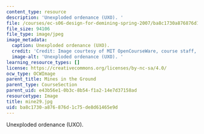 ```yaml
---
content_type: resource
description: 'Unexploded ordenance (UXO). '
file: /courses/ec-s06-design-for-demining-spring-2007/ba8c1730a876876d1c75de8d61465e9d_mine29.jpg
file_size: 94106
file_type: image/jpeg
image_metadata:
  caption: Unexploded ordenance (UXO).
  credit: 'Credit: Image courtesy of MIT OpenCourseWare, course staff, and students.'
  image-alt: 'Unexploded ordenance (UXO). '
learning_resource_types: []
license: https://creativecommons.org/licenses/by-nc-sa/4.0/
ocw_type: OCWImage
parent_title: Mines in the Ground
parent_type: CourseSection
parent_uid: e43b56e1-0b3c-8b54-f1a2-14e7d37158ad
resourcetype: Image
title: mine29.jpg
uid: ba8c1730-a876-876d-1c75-de8d61465e9d
---
```

Unexploded ordenance (UXO). 
